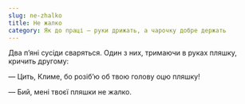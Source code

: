 ```yaml
---
slug: ne-zhalko
title: Не жалко
category: Як до праці — руки дрижать, а чарочку добре держать
---
```

Два п’яні сусіди сваряться. Один з них, тримаючи в руках пляшку, кричить другому:

— Цить, Климе, бо розіб’ю об твою голову оцю пляшку!

— Бий, мені твоєї пляшки не жалко.
